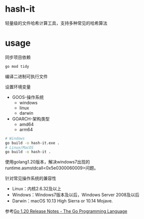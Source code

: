 # hash-it
轻量级的文件哈希计算工具，支持多种常见的哈希算法

# usage

同步项目依赖

```bash
go mod tidy
```

编译二进制可执行文件

设置环境变量

* GOOS-操作系统
  * windows
  * linux
  * darwin
* GOARCH-架构类型
  * amd64
  * arm64


```bash
# Windows
go build -o hash-it.exe .
# Linux/MacOS
go build -o hash-it .
```

使用golang1.20版本，解决windows7出现的runtime.asmstdcall<0x5e0300060009>问题。

针对常见操作系统的兼容性

* Linux：内核2.6.32及以上
* Windows：Windows7版本及以后，Windows Server 2008及以后
* Darwin：macOS 10.13 High Sierra or 10.14 Mojave.

参考[Go 1.20 Release Notes - The Go Programming Language](https://tip.golang.org/doc/go1.20#windows)


